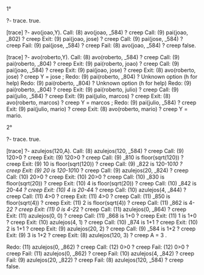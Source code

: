 1° 

?- trace.
true.

[trace]  ?- avo(joao,Y).
   Call: (8) avo(joao, _584) ? creep
   Call: (9) pai(joao, _802) ? creep
   Exit: (9) pai(joao, jose) ? creep
   Call: (9) pai(jose, _584) ? creep
   Fail: (9) pai(jose, _584) ? creep
   Fail: (8) avo(joao, _584) ? creep
false.

[trace]  ?- avo(roberto,Y).
   Call: (8) avo(roberto, _584) ? creep
   Call: (9) pai(roberto, _804) ? creep
   Exit: (9) pai(roberto, joao) ? creep
   Call: (9) pai(joao, _584) ? creep
   Exit: (9) pai(joao, jose) ? creep
   Exit: (8) avo(roberto, jose) ? creep
Y = jose ;
   Redo: (9) pai(roberto, _804) ? Unknown option (h for help)
   Redo: (9) pai(roberto, _804) ? Unknown option (h for help)
   Redo: (9) pai(roberto, _804) ? creep
   Exit: (9) pai(roberto, julio) ? creep
   Call: (9) pai(julio, _584) ? creep
   Exit: (9) pai(julio, marcos) ? creep
   Exit: (8) avo(roberto, marcos) ? creep
Y = marcos ;
   Redo: (9) pai(julio, _584) ? creep
   Exit: (9) pai(julio, mario) ? creep
   Exit: (8) avo(roberto, mario) ? creep
Y = mario.


2°

?- trace.
true.

[trace]  ?- azulejos(120,A).
   Call: (8) azulejos(120, _584) ? creep
   Call: (9) 120>0 ? creep
   Exit: (9) 120>0 ? creep
   Call: (9) _810 is floor(sqrt(120)) ? creep
   Exit: (9) 10 is floor(sqrt(120)) ? creep
   Call: (9) _822 is 120-10*10 ? creep
   Exit: (9) 20 is 120-10*10 ? creep
   Call: (9) azulejos(20, _824) ? creep
   Call: (10) 20>0 ? creep
   Exit: (10) 20>0 ? creep
   Call: (10) _830 is floor(sqrt(20)) ? creep
   Exit: (10) 4 is floor(sqrt(20)) ? creep
   Call: (10) _842 is 20-4*4 ? creep
   Exit: (10) 4 is 20-4*4 ? creep
   Call: (10) azulejos(4, _844) ? creep
   Call: (11) 4>0 ? creep
   Exit: (11) 4>0 ? creep
   Call: (11) _850 is floor(sqrt(4)) ? creep
   Exit: (11) 2 is floor(sqrt(4)) ? creep
   Call: (11) _862 is 4-2*2 ? creep
   Exit: (11) 0 is 4-2*2 ? creep
   Call: (11) azulejos(0, _864) ? creep
   Exit: (11) azulejos(0, 0) ? creep
   Call: (11) _868 is 1+0 ? creep
   Exit: (11) 1 is 1+0 ? creep
   Exit: (10) azulejos(4, 1) ? creep
   Call: (10) _874 is 1+1 ? creep
   Exit: (10) 2 is 1+1 ? creep
   Exit: (9) azulejos(20, 2) ? creep
   Call: (9) _584 is 1+2 ? creep
   Exit: (9) 3 is 1+2 ? creep
   Exit: (8) azulejos(120, 3) ? creep
A = 3 .

Redo: (11) azulejos(0, _862) ? creep
   Call: (12) 0>0 ? creep
   Fail: (12) 0>0 ? creep
   Fail: (11) azulejos(0, _862) ? creep
   Fail: (10) azulejos(4, _842) ? creep
   Fail: (9) azulejos(20, _822) ? creep
   Fail: (8) azulejos(120, _584) ? creep
false.
#  #